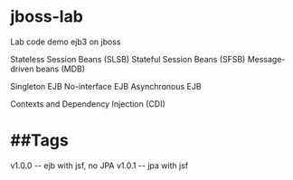 # jboss-lab
Lab code demo ejb3 on jboss 

Stateless Session Beans (SLSB)
Stateful Session Beans (SFSB)
Message-driven beans (MDB)

Singleton EJB
No-interface EJB
Asynchronous EJB

Contexts and Dependency Injection (CDI)

##Tags
==================
v1.0.0 -- ejb with jsf, no JPA
v1.0.1 -- jpa with jsf